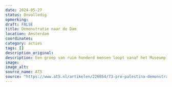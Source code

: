 ```yaml
---
date: 2024-05-27
status: Onvolledig
opmerking: 
draft: FALSE
title: Demonstratie naar de Dam
location: Amsterdam
coordinates: 
category: acties
tags: []
description_original: 
description: Een groep van ruim honderd mensen loopt vanaf het Museumplein naar de Dam, door de Kalverstraat. Bij de Dam aangekomen worden ze tegengehouden door de Mobiele Eenheid. Uiteindelijk worden ruim 70 mensen gearresteerd en in twee stadsbussen afgevoerd. 
image: 
image_alt: 
source_name: AT5
source: "https://www.at5.nl/artikelen/226854/73-pro-palestina-demonstranten-gearresteerd-rond-de-dam-agenten-geschopt-en-gekrabd"
---
```

